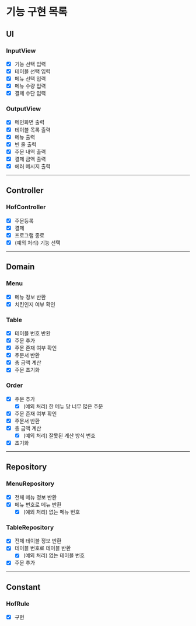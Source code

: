 # 기능 구현 목록

## UI
### InputView
- [x] 기능 선택 입력
- [x] 테이블 선택 입력
- [x] 메뉴 선택 입력
- [x] 메뉴 수량 입력
- [x] 결제 수단 입력

### OutputView
- [x] 메인화면 출력
- [x] 테이블 목록 출력
- [x] 메뉴 출력
- [x] 빈 줄 출력
- [x] 주문 내역 출력
- [x] 결제 금액 출력
- [x] 에러 메시지 출력
---

## Controller
### HofController
- [x] 주문등록
- [x] 결제
- [x] 프로그램 종료
- [x] (예외 처리) 기능 선택
---

## Domain
### Menu
- [x] 메뉴 정보 반환
- [x] 치킨인지 여부 확인

### Table
- [x] 테이블 번호 반환
- [x] 주문 추가
- [x] 주문 존재 여부 확인
- [x] 주문서 반환
- [x] 총 금액 계산
- [x] 주문 초기화

### Order
- [x] 주문 추가
  - [x] (예외 처리) 한 메뉴 당 너무 많은 주문
- [x] 주문 존재 여부 확인
- [x] 주문서 반환
- [x] 총 금액 계산
  - [x] (예외 처리) 잘못된 계산 방식 번호
- [x] 초기화
---

## Repository
### MenuRepository
- [x] 전체 메뉴 정보 반환
- [x] 메뉴 번호로 메뉴 반환
  - [x] (예외 처리) 없는 메뉴 번호

### TableRepository
- [x] 전체 테이블 정보 반환
- [x] 테이블 번호로 테이블 반환
  - [x] (예외 처리) 없는 테이블 번호
- [x] 주문 추가
---

## Constant
### HofRule
- [x] 구현
